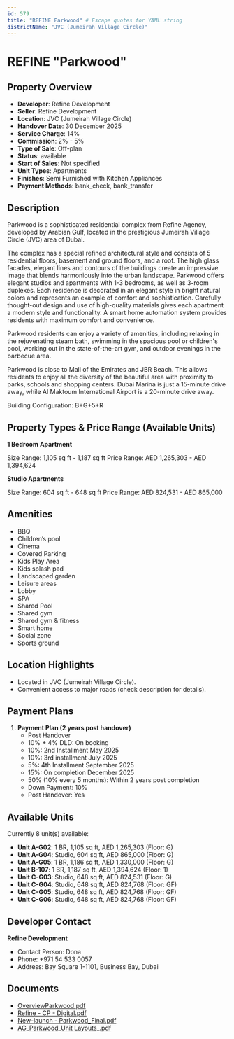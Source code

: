 ```yaml
---
id: 579
title: "REFINE Parkwood" # Escape quotes for YAML string
districtName: "JVC (Jumeirah Village Circle)"
---
```


# REFINE "Parkwood"

## Property Overview
- **Developer**: Refine Development
- **Seller**: Refine Development
- **Location**: JVC (Jumeirah Village Circle)
- **Handover Date**: 30 December 2025
- **Service Charge**: 14%
- **Commission**: 2% - 5%
- **Type of Sale**: Off-plan
- **Status**: available
- **Start of Sales**: Not specified
- **Unit Types**: Apartments
- **Finishes**: Semi Furnished with Kitchen Appliances
- **Payment Methods**: bank_check, bank_transfer

## Description
Parkwood is a sophisticated residential complex from Refine Agency, developed by Arabian Gulf, located in the prestigious Jumeirah Village Circle (JVC) area of Dubai. 

The complex has a special refined architectural style and consists of 5 residential floors, basement and ground floors, and a roof. The high glass facades, elegant lines and contours of the buildings create an impressive image that blends harmoniously into the urban landscape. Parkwood offers elegant studios and apartments with 1-3 bedrooms, as well as 3-room duplexes. Each residence is decorated in an elegant style in bright natural colors and represents an example of comfort and sophistication. Carefully thought-out design and use of high-quality materials gives each apartment a modern style and functionality. A smart home automation system provides residents with maximum comfort and convenience.

Parkwood residents can enjoy a variety of amenities, including relaxing in the rejuvenating steam bath, swimming in the spacious pool or children's pool, working out in the state-of-the-art gym, and outdoor evenings in the barbecue area.

Parkwood is close to Mall of the Emirates and JBR Beach. This allows residents to enjoy all the diversity of the beautiful area with proximity to parks, schools and shopping centers. Dubai Marina is just a 15-minute drive away, while Al Maktoum International Airport is a 20-minute drive away.

Building Configuration: B+G+5+R

## Property Types & Price Range (Available Units)
**1 Bedroom Apartment**

Size Range: 1,105 sq ft - 1,187 sq ft
Price Range: AED 1,265,303 - AED 1,394,624

**Studio Apartments**

Size Range: 604 sq ft - 648 sq ft
Price Range: AED 824,531 - AED 865,000

## Amenities
- BBQ
- Children’s pool
- Cinema
- Covered Parking
- Kids Play Area
- Kids splash pad
- Landscaped garden
- Leisure areas
- Lobby
- SPA
- Shared Pool
- Shared gym
- Shared gym & fitness
- Smart home
- Social zone
- Sports ground

## Location Highlights
- Located in JVC (Jumeirah Village Circle).
- Convenient access to major roads (check description for details).

## Payment Plans
1. **Payment Plan (2 years post handover)**
   - Post Handover
   - 10% + 4% DLD: On booking
   - 10%: 2nd Installment May 2025
   - 10%: 3rd installment July 2025
   - 5%: 4th Installment September 2025
   - 15%: On completion December 2025
   - 50% (10% every 5 months): Within 2 years post completion
   - Down Payment: 10%
   - Post Handover: Yes

## Available Units
Currently 8 unit(s) available:
- **Unit A-G02**: 1 BR, 1,105 sq ft, AED 1,265,303 (Floor: G)
- **Unit A-G04**: Studio, 604 sq ft, AED 865,000 (Floor: G)
- **Unit A-G05**: 1 BR, 1,186 sq ft, AED 1,330,000 (Floor: G)
- **Unit B-107**: 1 BR, 1,187 sq ft, AED 1,394,624 (Floor: 1)
- **Unit C-G03**: Studio, 648 sq ft, AED 824,531 (Floor: G)
- **Unit C-G04**: Studio, 648 sq ft, AED 824,768 (Floor: GF)
- **Unit C-G05**: Studio, 648 sq ft, AED 824,768 (Floor: GF)
- **Unit C-G06**: Studio, 648 sq ft, AED 824,768 (Floor: GF)

## Developer Contact
**Refine Development**
- Contact Person: Dona
- Phone: +971 54 533 0057
- Address: Bay Square 1-1101, Business Bay, Dubai

## Documents
- [OverviewParkwood.pdf](https://cdn.geniemap.net/2023/11/29/byEJ6j5krG7u6UG0M3J8UKjTG41aenSRUtYyqXvi.pdf)
- [Refine - CP - Digital.pdf](https://cdn.geniemap.net/2024/03/27/sjenwQWEXUn3PwL9emEcDoqEAzPHV3VdU1UM7mhK.pdf)
- [New-launch  - Parkwood_Final.pdf](https://cdn.geniemap.net/2024/04/12/JzMo6Ohg6TcngRAmlyUkQFDakZLeTHAsO43YbXhq.pdf)
- [AG_Parkwood_Unit Layouts_.pdf](https://cdn.geniemap.net/2024/06/06/56tkEQxKKAR3p8WNbrSGtHlMSyuGn99ehDhFuaeD.pdf)

